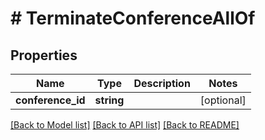 # # TerminateConferenceAllOf

## Properties

Name | Type | Description | Notes
------------ | ------------- | ------------- | -------------
**conference_id** | **string** |  | [optional] 

[[Back to Model list]](../../README.md#documentation-for-models) [[Back to API list]](../../README.md#documentation-for-api-endpoints) [[Back to README]](../../README.md)


